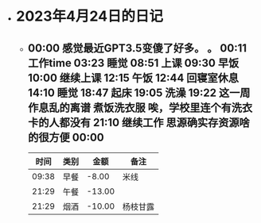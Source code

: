 - # 2023年4月24日的日记
	- 00:00
	  感觉最近GPT3.5变傻了好多。 。
	  00:11
	  工作time
	  03:23
	  睡觉
	  08:51
	  上课
	  09:30
	  早饭
	  10:00
	  继续上课
	  12:15
	  午饭
	  12:44
	  回寝室休息
	  14:10
	  睡觉
	  18:47
	  起床
	  19:05
	  洗澡
	  19:22
	  这一周作息乱的离谱
	  煮饭洗衣服
	  唉，学校里连个有洗衣卡的人都没有
	  21:10
	  继续工作
	  思源确实存资源啥的很方便
	  00:00
	  ---
	  | 时间 | 类别 | 金额 | 备注 |
	  | --- | --- | --- | --- |
	  | 09:38 | 早餐 | -8.00 | 米线 |
	  | 21:29 | 午餐 | -13.00 |  |
	  | 21:29 | 烟酒 | -10.00 | 杨枝甘露 |